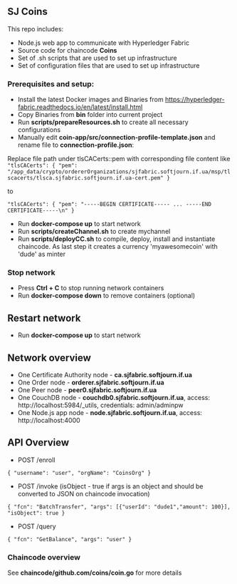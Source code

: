 ## SJ Coins

This repo includes:
 * Node.js web app to communicate with Hyperledger Fabric 
 * Source code for chaincode **Coins**
 * Set of .sh scripts that are used to set up infrastructure
 * Set of configuration files that are used to set up infrastructure

### Prerequisites and setup:

 * Install the latest Docker images and Binaries from https://hyperledger-fabric.readthedocs.io/en/latest/install.html
 * Copy Binaries from **bin** folder into current project
 * Run **scripts/prepareResources.sh** to create all necessary configurations
 * Manually edit **coin-app/src/connection-profile-template.json** and rename file to **connection-profile.json**:

Replace file path under tlsCACerts::pem with corresponding file content like
``
"tlsCACerts": {
    "pem": "/app_data/crypto/ordererOrganizations/sjfabric.softjourn.if.ua/msp/tlscacerts/tlsca.sjfabric.softjourn.if.ua-cert.pem"
}
``

 to

``
  "tlsCACerts": {
    "pem": "-----BEGIN CERTIFICATE----- ... -----END CERTIFICATE-----\n"
  }
``
 * Run **docker-compose up** to start network
 * Run **scripts/createChannel.sh** to create mychannel
 * Run **scripts/deployCC.sh** to compile, deploy, install and instantiate chaincode. As last step it creates a currency 'myawesomecoin' with 'dude' as minter
 
### Stop network
 * Press **Ctrl + C** to stop running network containers
 * Run **docker-compose down** to remove containers (optional)

## Restart network 
  * Run **docker-compose up** to start network
  
## Network overview
 * One Certificate Authority node - **ca.sjfabric.softjourn.if.ua**
 * One Order node - **orderer.sjfabric.softjourn.if.ua**
 * One Peer node - **peer0.sjfabric.softjourn.if.ua**
 * One CouchDB node - **couchdb0.sjfabric.softjourn.if.ua**, access: http://localhost:5984/_utils, credentials: admin/adminpw
 * One Node.js app node - **node.sjfabric.softjourn.if.ua**, access: http://localhost:4000

## API Overview
 * POST /enroll 
 
`{
   "username": "user",
   "orgName": "CoinsOrg"
 }`
 
 * POST /invoke (isObject - true if args is an object and should be converted to JSON on chaincode invocation)

`{
    "fcn": "BatchTransfer",
    "args": [{"userId": "dude1","amount": 100}],
    "isObject": true
 }`
  * POST /query 
 
`{
    "fcn": "GetBalance",
    "args": "user"
 }`
 
 ### Chaincode overview
  See **chaincode/github.com/coins/coin.go** for more details
